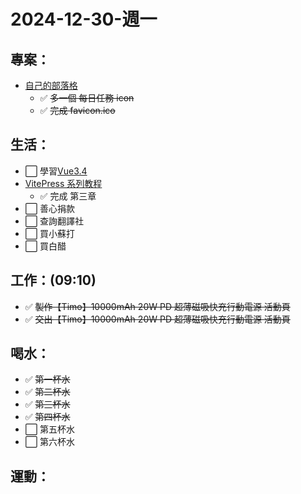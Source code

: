 # 2024-12-30-週一

## 專案：

- [自己的部落格](/pages/life/專案/自己的部落格.md)
  - ✅ ~~多一個 每日任務 icon~~
  - ✅ ~~完成 favicon.ico~~

## 生活：

- ⬜ 學習[Vue3.4](https://www.udemy.com/course/complete-vue-js-developer-zero-to-mastery-vuex/learn/lecture/24797808#overview)
- [VitePress 系列教程](https://www.bilibili.com/video/BV1Wu4y177bB?spm_id_from=333.788.player.switch&vd_source=09429cc2cd18c5979862bdb67049c5e2)
  - ✅ 完成 第三章
- ⬜ 善心捐款
- ⬜ 查詢翻譯社
- ⬜ 買小蘇打
- ⬜ 買白醋

## 工作：(09:10)

- ✅ ~~製作【Timo】10000mAh 20W PD 超薄磁吸快充行動電源 活動頁~~
- ✅ ~~交出【Timo】10000mAh 20W PD 超薄磁吸快充行動電源 活動頁~~

## 喝水：

- ✅ ~~第一杯水~~
- ✅ ~~第二杯水~~
- ✅ ~~第三杯水~~
- ✅ ~~第四杯水~~
- ⬜ 第五杯水
- ⬜ 第六杯水

## 運動：
